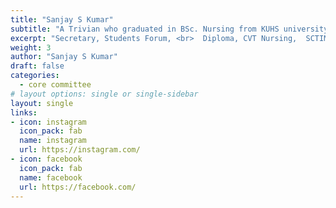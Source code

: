```yaml
---
title: "Sanjay S Kumar"
subtitle: "A Trivian who graduated in BSc. Nursing from KUHS university in 2019. Currently pursuing diploma in CVT nursing in SCTIMST. He is a freelance photographer and videographer who is peculiar in capturing nature and urban styles. A voyager who loves to travel a lot and an automobile enthusiast."
excerpt: "Secretary, Students Forum, <br>  Diploma, CVT Nursing,  SCTIMST "
weight: 3
author: "Sanjay S Kumar"
draft: false
categories:
  - core committee
# layout options: single or single-sidebar
layout: single
links:
- icon: instagram
  icon_pack: fab
  name: instagram
  url: https://instagram.com/
- icon: facebook
  icon_pack: fab
  name: facebook
  url: https://facebook.com/
---
```

